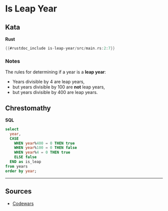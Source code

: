 # Is Leap Year

## Kata

**Rust**

```rust
{{#rustdoc_include is-leap-year/src/main.rs:2:7}}
```

### Notes

The rules for determining if a year is a **leap year**:

- Years divisible by 4 are leap years,
- but years divisible by 100 are **not** leap years,
- but years divisible by 400 are leap years.

## Chrestomathy

**SQL**

```sql
select
  year,
  CASE
    WHEN year%400 = 0 THEN true
    WHEN year%100 = 0 THEN false
    WHEN year%4 = 0 THEN true
    ELSE false
  END as is_leap
from years
order by year;
```

---

## Sources

- [Codewars](https://www.codewars.com/kata/526c7363236867513f0005ca)
